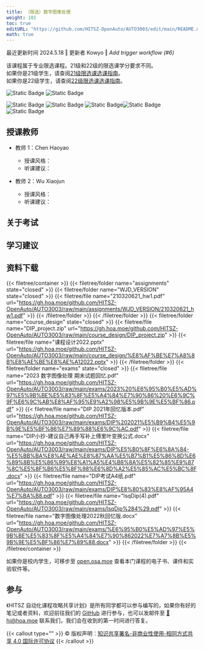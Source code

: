 ```yaml
---
title: （限选）数字图像处理
weight: 101
toc: true
editURL: "https://github.com/HITSZ-OpenAuto/AUTO3003/edit/main/README.md"
math: true
---
```

<p class='hx-text-gray-700'>最近更新时间 2024.5.18 ‖ 更新者 Kowyo ‖ <i>Add trigger workflow (#6)</i></p> 

该课程属于专业限选课程。21级和22级的限选课学分要求不同。
<br>
如果你是21级学生，请查阅[21级限选课选课指南](https://hoa.moe/blog/distributive-guidance-for-21/)。
<br>
如果你是22级学生，请查阅[22级限选课选课指南](https://hoa.moe/blog/distributive-guidance-for-22/)。

![Static Badge](https://img.shields.io/badge/%E8%80%83%E6%9F%A5%E8%AF%BE-green)  ![Static Badge](https://img.shields.io/badge/%E5%AD%A6%E5%88%86-2-moccasin)

![Static Badge](https://img.shields.io/badge/%E6%88%90%E7%BB%A9%E6%9E%84%E6%88%90-gold)  ![Static Badge](https://img.shields.io/badge/%E4%BD%9C%E4%B8%9A-10%25-wheat)  ![Static Badge](https://img.shields.io/badge/课程设计-20%25-wheat)![Static Badge](https://img.shields.io/badge/实验-25%25-wheat)![Static Badge](https://img.shields.io/badge/%E6%9C%9F%E6%9C%AB%E8%80%83%E8%AF%95-45%25-wheat)


## 授课教师

- 教师 1：Chen Haoyao
  - 授课风格：
  - 听课建议：
  
- 教师 2：Wu Xiaojun
  - 授课风格：
  - 听课建议：

## 关于考试

## 学习建议

## 资料下载

{{< filetree/container >}}
  {{< filetree/folder name="assignments" state="closed" >}}
  {{< filetree/folder name="WJD_VERSION" state="closed" >}}
    {{< filetree/file name="210320621_hw1.pdf" url="https://gh.hoa.moe/github.com/HITSZ-OpenAuto/AUTO3003/raw/main/assignments/WJD_VERSION/210320621_hw1.pdf" >}}
  {{< /filetree/folder >}}
  {{< /filetree/folder >}}
  {{< filetree/folder name="course_design" state="closed" >}}
    {{< filetree/file name="DIP_project.zip" url="https://gh.hoa.moe/github.com/HITSZ-OpenAuto/AUTO3003/raw/main/course_design/DIP_project.zip" >}}
    {{< filetree/file name="课程设计2022.pptx" url="https://gh.hoa.moe/github.com/HITSZ-OpenAuto/AUTO3003/raw/main/course_design/%E8%AF%BE%E7%A8%8B%E8%AE%BE%E8%AE%A12022.pptx" >}}
  {{< /filetree/folder >}}
  {{< filetree/folder name="exams" state="closed" >}}
    {{< filetree/file name="2023 数字图像处理 期末试题回忆.pdf" url="https://gh.hoa.moe/github.com/HITSZ-OpenAuto/AUTO3003/raw/main/exams/2023%20%E6%95%B0%E5%AD%97%E5%9B%BE%E5%83%8F%E5%A4%84%E7%90%86%20%E6%9C%9F%E6%9C%AB%E8%AF%95%E9%A2%98%E5%9B%9E%E5%BF%86.pdf" >}}
    {{< filetree/file name="DIP 2021年回忆版本.pdf" url="https://gh.hoa.moe/github.com/HITSZ-OpenAuto/AUTO3003/raw/main/exams/DIP%202021%E5%B9%B4%E5%9B%9E%E5%BF%86%E7%89%88%E6%9C%AC.pdf" >}}
    {{< filetree/file name="DIP小抄-建议自己再手写补上傅里叶变换公式.docx" url="https://gh.hoa.moe/github.com/HITSZ-OpenAuto/AUTO3003/raw/main/exams/DIP%E5%B0%8F%E6%8A%84-%E5%BB%BA%E8%AE%AE%E8%87%AA%E5%B7%B1%E5%86%8D%E6%89%8B%E5%86%99%E8%A1%A5%E4%B8%8A%E5%82%85%E9%87%8C%E5%8F%B6%E5%8F%98%E6%8D%A2%E5%85%AC%E5%BC%8F.docx" >}}
    {{< filetree/file name="DIP考试A4纸.pdf" url="https://gh.hoa.moe/github.com/HITSZ-OpenAuto/AUTO3003/raw/main/exams/DIP%E8%80%83%E8%AF%95A4%E7%BA%B8.pdf" >}}
    {{< filetree/file name="lsqDip(4).pdf" url="https://gh.hoa.moe/github.com/HITSZ-OpenAuto/AUTO3003/raw/main/exams/lsqDip%284%29.pdf" >}}
    {{< filetree/file name="数字图像处理2022秋回忆版.docx" url="https://gh.hoa.moe/github.com/HITSZ-OpenAuto/AUTO3003/raw/main/exams/%E6%95%B0%E5%AD%97%E5%9B%BE%E5%83%8F%E5%A4%84%E7%90%862022%E7%A7%8B%E5%9B%9E%E5%BF%86%E7%89%88.docx" >}}
  {{< /filetree/folder >}}
{{< /filetree/container >}}

如果你是校内学生，可移步至 <a href='https://open.osa.moe/openauto/AUTO3003'>open.osa.moe</a> 查看本门课程的电子书、课件和实验软件等。

## 参与

《HITSZ 自动化课程攻略共享计划》是所有同学都可以参与编写的，如果你有好的笔记或者资料，欢迎前往我们的 [GitHub](https://github.com/HITSZ-OpenAuto) 进行参与，也可以发邮件至 [📮hi@hoa.moe](mailto:hi@hoa.moe) 联系我们，我们会在收到的第一时间进行答复。

{{< callout type="" >}}
  © 版权声明：[知识共享署名-非商业性使用-相同方式共享 4.0 国际许可协议](https://creativecommons.org/licenses/by-nc-sa/4.0/)
{{< /callout >}}
